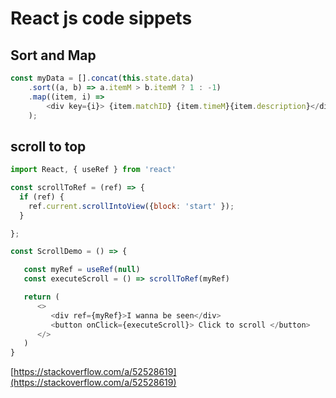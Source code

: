 # React js code sippets

## Sort and Map

```javascript
const myData = [].concat(this.state.data)
    .sort((a, b) => a.itemM > b.itemM ? 1 : -1)
    .map((item, i) => 
        <div key={i}> {item.matchID} {item.timeM}{item.description}</div>
    );
```

## scroll to top

```javascript
import React, { useRef } from 'react'

const scrollToRef = (ref) => {
  if (ref) {
    ref.current.scrollIntoView({block: 'start' });
  }

};

const ScrollDemo = () => {

   const myRef = useRef(null)
   const executeScroll = () => scrollToRef(myRef)

   return (
      <> 
         <div ref={myRef}>I wanna be seen</div> 
         <button onClick={executeScroll}> Click to scroll </button> 
      </>
   )
}
```

[https://stackoverflow.com/a/52528619](https://stackoverflow.com/a/52528619)
